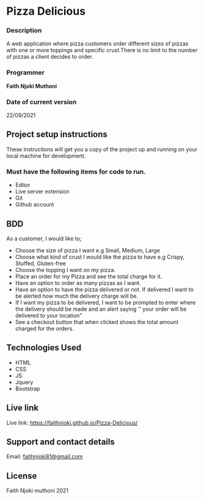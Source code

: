 # Pizza Delicious

### Description

A web application where pizza customers order different sizes of pizzas with one or more toppings and specific crust.There is no limit to the number of pizzas a client decides to order.


### Programmer

**Faith  Njoki Muthoni** 
### Date of current version

22/09/2021

## Project setup instructions

These instructions will get you a copy of the project up and running on your local machine for development.

### Must have the following items for code to run.

- Editor
- Live server extension
- Git
- Github account







## BDD
As a customer, I would like to;

- Choose the size of pizza I want e.g Small, Medium, Large
- Choose what kind of crust I would like the pizza to have e.g Crispy, Stuffed, Gluten-free
- Choose the topping I want on my pizza.
- Place an order for my Pizza and see the total charge for it.
- Have an option to order as many pizzas as I want.
- Have an option to have the pizza delivered or not.  If delivered I want to be alerted how much the delivery charge will be.
- If I want my pizza to be delivered, I want to be prompted to enter where the delivery should be made and an alert saying '' your order will be delivered to your location"
- See a checkout button that when clicked shows the total amount charged for the orders.

## Technologies Used

- HTML
- CSS
- JS
- Jquery
- Bootstrap

## Live link

Live link: https://faithnjoki.github.io/Pizza-Delicious/

## Support and contact details

Email: faithnjoki81@gmail.com

## License

Faith Njoki muthoni 2021